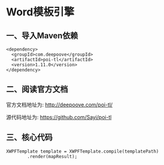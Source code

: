 # Word模板引擎

## 一、导入Maven依赖
```
<dependency>
  <groupId>com.deepoove</groupId>
  <artifactId>poi-tl</artifactId>
  <version>1.11.0</version>
</dependency>

```

## 二、阅读官方文档
官方文档地址为:
http://deepoove.com/poi-tl/

源代码地址为:
https://github.com/Sayi/poi-tl

## 三、核心代码
```
XWPFTemplate template = XWPFTemplate.compile(templatePath)
        .render(mapResult);


```